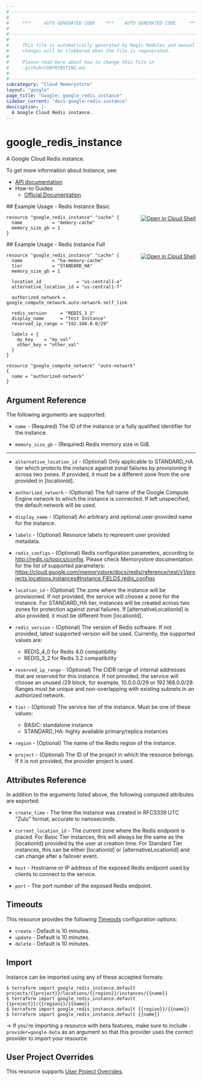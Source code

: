 ```yaml
---
# ----------------------------------------------------------------------------
#
#     ***     AUTO GENERATED CODE    ***    AUTO GENERATED CODE     ***
#
# ----------------------------------------------------------------------------
#
#     This file is automatically generated by Magic Modules and manual
#     changes will be clobbered when the file is regenerated.
#
#     Please read more about how to change this file in
#     .github/CONTRIBUTING.md.
#
# ----------------------------------------------------------------------------
subcategory: "Cloud Memorystore"
layout: "google"
page_title: "Google: google_redis_instance"
sidebar_current: "docs-google-redis-instance"
description: |-
  A Google Cloud Redis instance.
---
```


# google\_redis\_instance

A Google Cloud Redis instance.


To get more information about Instance, see:

* [API documentation](https://cloud.google.com/memorystore/docs/redis/reference/rest/)
* How-to Guides
    * [Official Documentation](https://cloud.google.com/memorystore/docs/redis/)

<div class = "oics-button" style="float: right; margin: 0 0 -15px">
  <a href="https://console.cloud.google.com/cloudshell/open?cloudshell_git_repo=https%3A%2F%2Fgithub.com%2Fterraform-google-modules%2Fdocs-examples.git&cloudshell_working_dir=redis_instance_basic&cloudshell_image=gcr.io%2Fgraphite-cloud-shell-images%2Fterraform%3Alatest&open_in_editor=main.tf&cloudshell_print=.%2Fmotd&cloudshell_tutorial=.%2Ftutorial.md" target="_blank">
    <img alt="Open in Cloud Shell" src="//gstatic.com/cloudssh/images/open-btn.svg" style="max-height: 44px; margin: 32px auto; max-width: 100%;">
  </a>
</div>
## Example Usage - Redis Instance Basic


```hcl
resource "google_redis_instance" "cache" {
  name           = "memory-cache"
  memory_size_gb = 1
}
```
<div class = "oics-button" style="float: right; margin: 0 0 -15px">
  <a href="https://console.cloud.google.com/cloudshell/open?cloudshell_git_repo=https%3A%2F%2Fgithub.com%2Fterraform-google-modules%2Fdocs-examples.git&cloudshell_working_dir=redis_instance_full&cloudshell_image=gcr.io%2Fgraphite-cloud-shell-images%2Fterraform%3Alatest&open_in_editor=main.tf&cloudshell_print=.%2Fmotd&cloudshell_tutorial=.%2Ftutorial.md" target="_blank">
    <img alt="Open in Cloud Shell" src="//gstatic.com/cloudssh/images/open-btn.svg" style="max-height: 44px; margin: 32px auto; max-width: 100%;">
  </a>
</div>
## Example Usage - Redis Instance Full


```hcl
resource "google_redis_instance" "cache" {
  name           = "ha-memory-cache"
  tier           = "STANDARD_HA"
  memory_size_gb = 1

  location_id             = "us-central1-a"
  alternative_location_id = "us-central1-f"

  authorized_network = google_compute_network.auto-network.self_link

  redis_version     = "REDIS_3_2"
  display_name      = "Test Instance"
  reserved_ip_range = "192.168.0.0/29"

  labels = {
    my_key    = "my_val"
    other_key = "other_val"
  }
}

resource "google_compute_network" "auto-network" {
  name = "authorized-network"
}
```

## Argument Reference

The following arguments are supported:


* `name` -
  (Required)
  The ID of the instance or a fully qualified identifier for the instance.

* `memory_size_gb` -
  (Required)
  Redis memory size in GiB.


- - -


* `alternative_location_id` -
  (Optional)
  Only applicable to STANDARD_HA tier which protects the instance
  against zonal failures by provisioning it across two zones.
  If provided, it must be a different zone from the one provided in
  [locationId].

* `authorized_network` -
  (Optional)
  The full name of the Google Compute Engine network to which the
  instance is connected. If left unspecified, the default network
  will be used.

* `display_name` -
  (Optional)
  An arbitrary and optional user-provided name for the instance.

* `labels` -
  (Optional)
  Resource labels to represent user provided metadata.

* `redis_configs` -
  (Optional)
  Redis configuration parameters, according to http://redis.io/topics/config.
  Please check Memorystore documentation for the list of supported parameters:
  https://cloud.google.com/memorystore/docs/redis/reference/rest/v1/projects.locations.instances#Instance.FIELDS.redis_configs

* `location_id` -
  (Optional)
  The zone where the instance will be provisioned. If not provided,
  the service will choose a zone for the instance. For STANDARD_HA tier,
  instances will be created across two zones for protection against
  zonal failures. If [alternativeLocationId] is also provided, it must
  be different from [locationId].

* `redis_version` -
  (Optional)
  The version of Redis software. If not provided, latest supported
  version will be used. Currently, the supported values are:
  - REDIS_4_0 for Redis 4.0 compatibility
  - REDIS_3_2 for Redis 3.2 compatibility

* `reserved_ip_range` -
  (Optional)
  The CIDR range of internal addresses that are reserved for this
  instance. If not provided, the service will choose an unused /29
  block, for example, 10.0.0.0/29 or 192.168.0.0/29. Ranges must be
  unique and non-overlapping with existing subnets in an authorized
  network.

* `tier` -
  (Optional)
  The service tier of the instance. Must be one of these values:
  - BASIC: standalone instance
  - STANDARD_HA: highly available primary/replica instances

* `region` -
  (Optional)
  The name of the Redis region of the instance.

* `project` - (Optional) The ID of the project in which the resource belongs.
    If it is not provided, the provider project is used.


## Attributes Reference

In addition to the arguments listed above, the following computed attributes are exported:


* `create_time` -
  The time the instance was created in RFC3339 UTC "Zulu" format,
  accurate to nanoseconds.

* `current_location_id` -
  The current zone where the Redis endpoint is placed.
  For Basic Tier instances, this will always be the same as the
  [locationId] provided by the user at creation time. For Standard Tier
  instances, this can be either [locationId] or [alternativeLocationId]
  and can change after a failover event.

* `host` -
  Hostname or IP address of the exposed Redis endpoint used by clients
  to connect to the service.

* `port` -
  The port number of the exposed Redis endpoint.


## Timeouts

This resource provides the following
[Timeouts](/docs/configuration/resources.html#timeouts) configuration options:

- `create` - Default is 10 minutes.
- `update` - Default is 10 minutes.
- `delete` - Default is 10 minutes.

## Import

Instance can be imported using any of these accepted formats:

```
$ terraform import google_redis_instance.default projects/{{project}}/locations/{{region}}/instances/{{name}}
$ terraform import google_redis_instance.default {{project}}/{{region}}/{{name}}
$ terraform import google_redis_instance.default {{region}}/{{name}}
$ terraform import google_redis_instance.default {{name}}
```

-> If you're importing a resource with beta features, make sure to include `-provider=google-beta`
as an argument so that this provider uses the correct provider to import your resource.

## User Project Overrides

This resource supports [User Project Overrides](https://www.terraform.io/docs/providers/google/guides/provider_reference.html#user_project_override).
